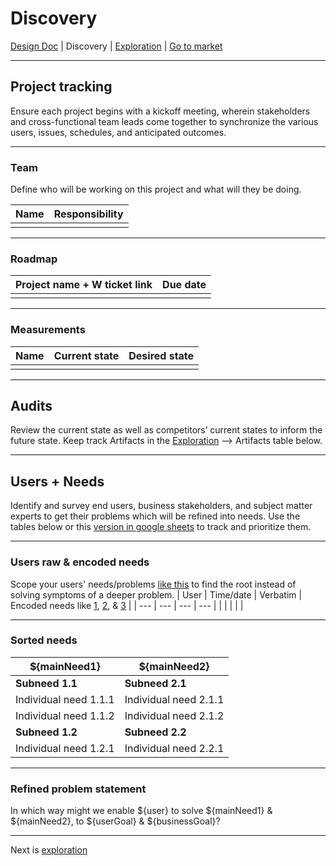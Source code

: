 # Discovery
[Design Doc](/dist/docs/designDoc.md) | Discovery | [Exploration](/dist/docs/exploration.md) | [Go to market](/dist/docs/goToMarket.md)
  
---
## Project tracking
Ensure each project begins with a kickoff meeting, wherein stakeholders and cross-functional team leads come together to synchronize the various users, issues, schedules, and anticipated outcomes.

---
### Team
Define who will be working on this project and what will they be doing.  

| Name | Responsibility |
| --- | --- |
|  |  |
  
---
### Roadmap  
| Project name + W ticket link | Due date |
| --- | --- |
|  |  |
  
---

### Measurements
| Name | Current state | Desired state |
| --- | --- | --- |
|  |  |  |

---

## Audits  
Review the current state as well as competitors’ current states to inform the future state. Keep track Artifacts in the [Exploration](/dist/docs/exploration.md) --> Artifacts table below.  

---
## Users + Needs
Identify and survey end users, business stakeholders, and subject matter experts to get their problems which will be refined into needs. Use the tables below or this [version in google sheets](https://docs.google.com/spreadsheets/d/11jehH_a7HNAwWOaf_5W3wolRz1lOSHGhhyUC2JtG8fc/edit?usp=sharing) to track and prioritize them.
  
---
### Users raw & encoded needs
Scope your users' needs/problems [like this](https://www.uxpin.com/studio/blog/falling-wrong-design-problem/) to find the root instead of solving symptoms of a deeper problem.
| User | Time/date | Verbatim | Encoded needs like [1](https://www.dropbox.com/s/ici0tedx4cje718/encodingRule1.png), [2](https://www.dropbox.com/s/2bo8ch7yvukqico/encodingRule2.png), & [3](https://www.dropbox.com/s/fn726cp2gjrsy91/encodingRule3%2B4.png) |
| --- | --- | --- | --- |
|  |  |  |  |
  
---
### Sorted needs
| ${mainNeed1} | ${mainNeed2} |
| --- | --- |
| **Subneed 1.1** | **Subneed 2.1** |
| Individual need 1.1.1 | Individual need 2.1.1 |
| Individual need 1.1.2 | Individual need 2.1.2 |
| **Subneed 1.2** | **Subneed 2.2** |
| Individual need 1.2.1 | Individual need 2.2.1 |
  
---
### Refined problem statement  
In which way might we enable ${user} to solve ${mainNeed1} & ${mainNeed2}, to ${userGoal} & ${businessGoal}?
  
---
Next is [exploration](/dist/docs/exploration.md)
